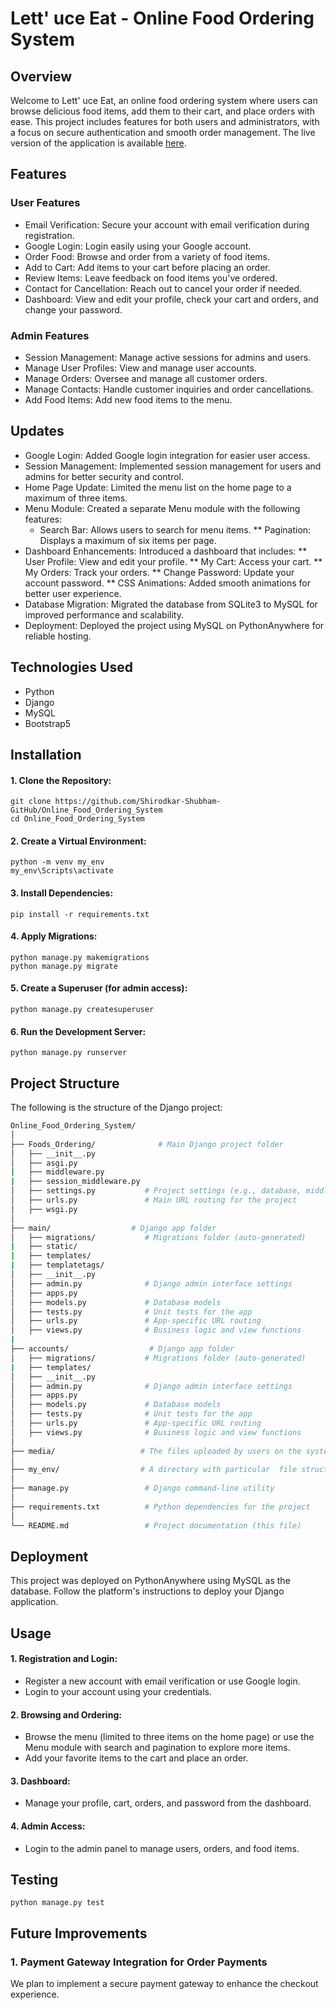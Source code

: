# Lett' uce Eat - Online Food Ordering System

## Overview
   Welcome to Lett' uce Eat, an online food ordering system where users can browse delicious food items, add them to their cart, and place orders with ease. This project includes features for both users and administrators, with a focus on secure authentication and smooth order management. The live version of the application is available [here](https://shubham373shirodkar.pythonanywhere.com/).
    
## Features
### User Features
* Email Verification: Secure your account with email verification during registration.
* Google Login: Login easily using your Google account.
* Order Food: Browse and order from a variety of food items.
* Add to Cart: Add items to your cart before placing an order.
* Review Items: Leave feedback on food items you've ordered.
* Contact for Cancellation: Reach out to cancel your order if needed.
* Dashboard: View and edit your profile, check your cart and orders, and change your password.

### Admin Features
* Session Management: Manage active sessions for admins and users.
* Manage User Profiles: View and manage user accounts.
* Manage Orders: Oversee and manage all customer orders.
* Manage Contacts: Handle customer inquiries and order cancellations.
* Add Food Items: Add new food items to the menu.

## Updates

* Google Login: Added Google login integration for easier user access.
* Session Management: Implemented session management for users and admins for better security and control.
* Home Page Update: Limited the menu list on the home page to a maximum of three items.
* Menu Module: Created a separate Menu module with the following features:
  * Search Bar: Allows users to search for menu items.
** Pagination: Displays a maximum of six items per page.
* Dashboard Enhancements: Introduced a dashboard that includes:
** User Profile: View and edit your profile.
** My Cart: Access your cart.
** My Orders: Track your orders.
** Change Password: Update your account password.
** CSS Animations: Added smooth animations for better user experience.
* Database Migration: Migrated the database from SQLite3 to MySQL for improved performance and scalability.
* Deployment: Deployed the project using MySQL on PythonAnywhere for reliable hosting.

## Technologies Used
* Python
* Django
* MySQL
* Bootstrap5

## Installation
 #### 1. Clone the Repository:
    git clone https://github.com/Shirodkar-Shubham-GitHub/Online_Food_Ordering_System
    cd Online_Food_Ordering_System
 #### 2. Create a Virtual Environment:
    python -m venv my_env
    my_env\Scripts\activate
 #### 3. Install Dependencies:
    pip install -r requirements.txt
 #### 4. Apply Migrations:
    python manage.py makemigrations
    python manage.py migrate
 #### 5. Create a Superuser (for admin access):
    python manage.py createsuperuser
 #### 6. Run the Development Server:
    python manage.py runserver

## Project Structure

The following is the structure of the Django project:

```bash
Online_Food_Ordering_System/
│
├── Foods_Ordering/              # Main Django project folder
│   ├── __init__.py
│   ├── asgi.py
|   ├── middleware.py
|   ├── session_middleware.py
│   ├── settings.py           # Project settings (e.g., database, middleware)
│   ├── urls.py               # Main URL routing for the project
│   ├── wsgi.py
│
├── main/                  # Django app folder
│   ├── migrations/           # Migrations folder (auto-generated)
|   ├── static/
|   ├── templates/
|   ├── templatetags/
│   ├── __init__.py
│   ├── admin.py              # Django admin interface settings
│   ├── apps.py
│   ├── models.py             # Database models
│   ├── tests.py              # Unit tests for the app
│   ├── urls.py               # App-specific URL routing
│   ├── views.py              # Business logic and view functions
|
├── accounts/                  # Django app folder 
│   ├── migrations/           # Migrations folder (auto-generated)
|   ├── templates/
│   ├── __init__.py
│   ├── admin.py              # Django admin interface settings
│   ├── apps.py
│   ├── models.py             # Database models
│   ├── tests.py              # Unit tests for the app
│   ├── urls.py               # App-specific URL routing
│   ├── views.py              # Business logic and view functions
│
├── media/                   # The files uploaded by users on the system.
│
├── my_env/                  # A directory with particular  file structure.
│
├── manage.py                 # Django command-line utility
│
├── requirements.txt          # Python dependencies for the project
│
└── README.md                 # Project documentation (this file)
```

## Deployment
   This project was deployed on PythonAnywhere using MySQL as the database. Follow the platform's instructions to deploy your Django application.
   
## Usage
#### 1. Registration and Login:
   * Register a new account with email verification or use Google login.
   * Login to your account using your credentials.
#### 2. Browsing and Ordering:
   * Browse the menu (limited to three items on the home page) or use the Menu module with search and pagination to explore more items.
   * Add your favorite items to the cart and place an order.
#### 3. Dashboard:
   * Manage your profile, cart, orders, and password from the dashboard.
#### 4. Admin Access:
   * Login to the admin panel to manage users, orders, and food items.

## Testing
    python manage.py test

## Future Improvements

### 1. **Payment Gateway Integration for Order Payments**

We plan to implement a secure payment gateway to enhance the checkout experience.
